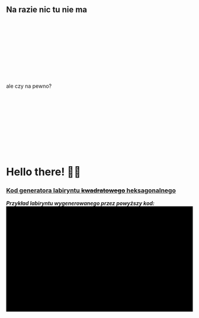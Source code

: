 ## __Na razie nic tu nie ma__

&nbsp; 
&nbsp;  
&nbsp;
&nbsp;  
&nbsp; 
&nbsp;  
&nbsp; 
&nbsp;  
&nbsp; 
&nbsp; 
&nbsp;  
&nbsp;
&nbsp;  
&nbsp; 
&nbsp;  
&nbsp; 
&nbsp;  
&nbsp;  

ale czy na pewno?  

&nbsp; 
&nbsp;  
&nbsp;
&nbsp;  
&nbsp; 
&nbsp;  
&nbsp; 
&nbsp;  
&nbsp; 
&nbsp; 
&nbsp;  
&nbsp;
&nbsp;  
&nbsp; 
&nbsp;  
&nbsp; 
&nbsp;  
&nbsp; 
# Hello there! 🧔🏼
### [Kod generatora labiryntu ~~kwadratowego~~ heksagonalnego](https://gist.github.com/Aszman/e69a89f9e6ad39e182a9f5537de0ebac)

**_Przykład labiryntu wygenerowanego przez powyższy kod:_**
![nic tu nie ma](alg.gif)


